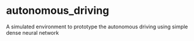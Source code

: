 # autonomous_driving
A simulated environment to prototype the autonomous driving using simple dense neural network 
